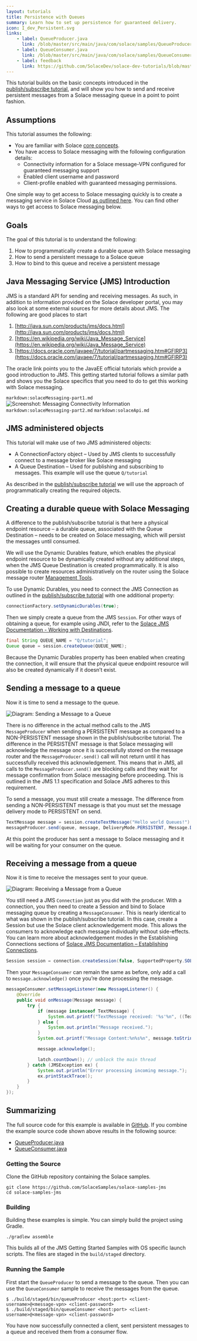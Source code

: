 ```yaml
---
layout: tutorials
title: Persistence with Queues
summary: Learn how to set up persistence for guaranteed delivery.
icon: I_dev_Persistent.svg
links:
    - label: QueueProducer.java
      link: /blob/master/src/main/java/com/solace/samples/QueueProducer.java
    - label: QueueConsumer.java
      link: /blob/master/src/main/java/com/solace/samples/QueueConsumer.java
    - label: feedback
      link: https://github.com/SolaceDev/solace-dev-tutorials/blob/master/src/pages/tutorials/jms/persistence-with-queues.md
---
```


This tutorial builds on the basic concepts introduced in the [publish/subscribe tutorial](../publish-subscribe/), and will show you how to send and receive persistent messages from a Solace messaging queue in a point to point fashion.

## Assumptions

This tutorial assumes the following:

*   You are familiar with Solace [core concepts](https://docs.solace.com/PubSub-Basics/Core-Concepts.htm).
*   You have access to Solace messaging with the following configuration details:
    *   Connectivity information for a Solace message-VPN configured for guaranteed messaging support
    *   Enabled client username and password
    *   Client-profile enabled with guaranteed messaging permissions.

One simple way to get access to Solace messaging quickly is to create a messaging service in Solace Cloud [as outlined here](https://www.solace.com/cloud/). You can find other ways to get access to Solace messaging below.

## Goals

The goal of this tutorial is to understand the following:

1.  How to programmatically create a durable queue with Solace messaging
2.  How to send a persistent message to a Solace queue
3.  How to bind to this queue and receive a persistent message

## Java Messaging Service (JMS) Introduction

JMS is a standard API for sending and receiving messages. As such, in addition to information provided on the Solace developer portal, you may also look at some external sources for more details about JMS. The following are good places to start

1.  [http://java.sun.com/products/jms/docs.html](http://java.sun.com/products/jms/docs.html)
2.  [https://en.wikipedia.org/wiki/Java_Message_Service](https://en.wikipedia.org/wiki/Java_Message_Service)
3.  [https://docs.oracle.com/javaee/7/tutorial/partmessaging.htm#GFIRP3](https://docs.oracle.com/javaee/7/tutorial/partmessaging.htm#GFIRP3)

The oracle link points you to the JavaEE official tutorials which provide a good introduction to JMS. This getting started tutorial follows a similar path and shows you the Solace specifics that you need to do to get this working with Solace messaging.

`markdown:solaceMessaging-part1.md`
![Screenshot: Messaging Connectivity Information](../../../images/screenshots/connectivity-info.png)
`markdown:solaceMessaging-part2.md` 
`markdown:solaceApi.md`

## JMS administered objects

This tutorial will make use of two JMS administered objects:

*   A ConnectionFactory object – Used by JMS clients to successfully connect to a message broker like Solace messaging
*   A Queue Destination – Used for publishing and subscribing to messages. This example will use the queue `Q/tutorial`

As described in the [publish/subscribe tutorial](../publish-subscribe/) we will use the approach of programmatically creating the required objects.

## Creating a durable queue with Solace Messaging

A difference to the publish/subscribe tutorial is that here a physical endpoint resource – a durable queue, associated with the Queue Destination – needs to be created on Solace messaging, which will persist the messages until consumed.

We will use the Dynamic Durables feature, which enables the physical endpoint resource to be dynamically created without any additional steps, when the JMS Queue Destination is created programmatically. It is also possible to create resources administratively on the router using the Solace message router [Management Tools](https://docs.solace.com/#Management).

To use Dynamic Durables, you need to connect the JMS Connection as outlined in the [publish/subscribe tutorial](../publish-subscribe/) with one additional property:

```java
connectionFactory.setDynamicDurables(true);
```

Then we simply create a queue from the JMS `Session`. For other ways of obtaining a queue, for example using JNDI, refer to the [Solace JMS Documentation - Working with Destinations](https://docs.solace.com/Solace-JMS-API/Working-with-Destination.htm).

```java
final String QUEUE_NAME = "Q/tutorial";
Queue queue = session.createQueue(QUEUE_NAME);
```

Because the Dynamic Durables property has been enabled when creating the connection, it will ensure that the physical queue endpoint resource will also be created dynamically if it doesn’t exist.

## Sending a message to a queue

Now it is time to send a message to the queue.

![Diagram: Sending a Message to a Queue](../../../images/diagrams/sending-message-to-queue-300x160.png)

There is no difference in the actual method calls to the JMS `MessageProducer` when sending a PERSISTENT message as compared to a NON-PERSISTENT message shown in the publish/subscribe tutorial. The difference in the PERSISTENT message is that Solace messaging will acknowledge the message once it is successfully stored on the message router and the `MessageProducer.send()` call will not return until it has successfully received this acknowledgement. This means that in JMS, all calls to the `MessageProducer.send()` are blocking calls and they wait for message confirmation from Solace messaging before proceeding. This is outlined in the JMS 1.1 specification and Solace JMS adheres to this requirement.

To send a message, you must still create a message. The difference from sending a NON-PERSISTENT message is that you must set the message delivery mode to PERSISTENT on send.

```java
TextMessage message = session.createTextMessage("Hello world Queues!");
messageProducer.send(queue, message, DeliveryMode.PERSISTENT, Message.DEFAULT_PRIORITY, Message.DEFAULT_TIME_TO_LIVE);
```

At this point the producer has sent a message to Solace messaging and it will be waiting for your consumer on the queue.

## Receiving a message from a queue

Now it is time to receive the messages sent to your queue.

![Diagram: Receiving a Message from a Queue](../../../images/diagrams/receiving-message-from-queue-300x160.png)

You still need a JMS `Connection` just as you did with the producer. With a connection, you then need to create a Session and bind to Solace messaging queue by creating a `MessageConsumer`. This is nearly identical to what was shown in the publish/subscribe tutorial. In this case, create a Session but use the Solace client acknowledgement mode. This allows the consumers to acknowledge each message individually without side-effects. You can learn more about acknowledgement modes in the Establishing Connections sections of [Solace JMS Documentation – Establishing Connections](https://docs.solace.com/Solace-JMS-API/Establishing-Connections.htm).

```java
Session session = connection.createSession(false, SupportedProperty.SOL_CLIENT_ACKNOWLEDGE));
```

Then your `MessageConsumer` can remain the same as before, only add a call to `message.acknowledge()` once you’re done processing the message.

```java
messageConsumer.setMessageListener(new MessageListener() {
    @Override
    public void onMessage(Message message) {
        try {
            if (message instanceof TextMessage) {
                System.out.printf("TextMessage received: '%s'%n", ((TextMessage) message).getText());
            } else {
                System.out.println("Message received.");
            }
            System.out.printf("Message Content:%n%s%n", message.toString());

            message.acknowledge();

            latch.countDown(); // unblock the main thread
        } catch (JMSException ex) {
            System.out.println("Error processing incoming message.");
            ex.printStackTrace();
        }
    }
});
```

## Summarizing

The full source code for this example is available in [GitHub](https://github.com/SolaceSamples/solace-samples-jms). If you combine the example source code shown above results in the following source:

* [QueueProducer.java](https://github.com/SolaceSamples/solace-samples-jms/blob/master/src/main/java/com/solace/samples/QueueProducer.java)
* [QueueConsumer.java](https://github.com/SolaceSamples/solace-samples-jms/blob/master/src/main/java/com/solace/samples/QueueConsumer.java)


### Getting the Source

Clone the GitHub repository containing the Solace samples.

```
git clone https://github.com/SolaceSamples/solace-samples-jms
cd solace-samples-jms
```

### Building

Building these examples is simple.  You can simply build the project using Gradle.

```
./gradlew assemble
```

This builds all of the JMS Getting Started Samples with OS specific launch scripts. The files are staged in the `build/staged` directory.


### Running the Sample

First start the `QueueProducer` to send a message to the queue. Then you can use the `QueueConsumer` sample to receive the messages from the queue.

```
$ ./build/staged/bin/queueProducer <host:port> <client-username>@<message-vpn> <client-password>
$ ./build/staged/bin/queueConsumer <host:port> <client-username>@<message-vpn> <client-password>
```

You have now successfully connected a client, sent persistent messages to a queue and received them from a consumer flow.